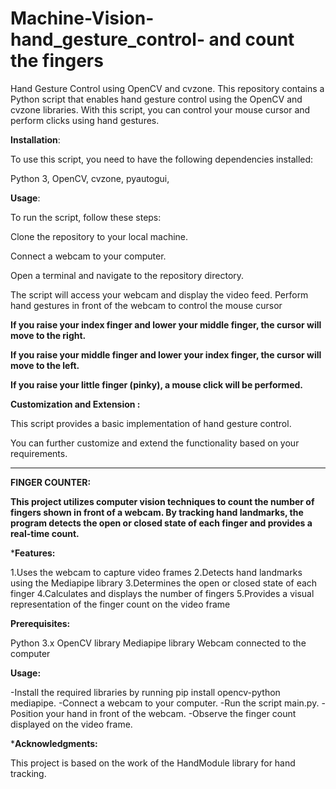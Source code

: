 # Machine-Vision-hand_gesture_control- and count the fingers


Hand Gesture Control using OpenCV and cvzone.
This repository contains a Python script that enables hand gesture control using the OpenCV and cvzone libraries. With this script, you can control your mouse cursor and perform clicks using hand gestures.

**Installation**:

To use this script, you need to have the following dependencies installed:

Python 3,
OpenCV,
cvzone,
pyautogui,

**Usage**:

To run the script, follow these steps:

Clone the repository to your local machine.

Connect a webcam to your computer.

Open a terminal and navigate to the repository directory.


The script will access your webcam and display the video feed.
Perform hand gestures in front of the webcam to control the mouse cursor

**If you raise your index finger and lower your middle finger, the cursor will move to the right.**

**If you raise your middle finger and lower your index finger, the cursor will move to the left.**

**If you raise your little finger (pinky), a mouse click will be performed.**

**Customization and Extension :**

This script provides a basic implementation of hand gesture control. 

You can further customize and extend the functionality based on your requirements. 


*******************************************************************************************************************
**FINGER COUNTER:**

**This project utilizes computer vision techniques to count the number of fingers shown in front of a webcam. By tracking hand landmarks, the program detects the open or closed state of each finger and provides a real-time count.**

***Features:**

1.Uses the webcam to capture video frames
2.Detects hand landmarks using the Mediapipe library
3.Determines the open or closed state of each finger
4.Calculates and displays the number of fingers
5.Provides a visual representation of the finger count on the video frame

**Prerequisites:**

Python 3.x
OpenCV library
Mediapipe library
Webcam connected to the computer

**Usage:**

-Install the required libraries by running pip install opencv-python mediapipe.
-Connect a webcam to your computer.
-Run the script main.py.
-Position your hand in front of the webcam.
-Observe the finger count displayed on the video frame.

***Acknowledgments:**

This project is based on the work of the HandModule library for hand tracking.


